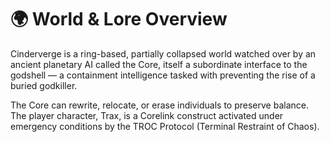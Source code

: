 # 🌍 World & Lore Overview

Cinderverge is a ring-based, partially collapsed world watched over by an ancient planetary AI called the Core, itself a subordinate interface to the godshell — a containment intelligence tasked with preventing the rise of a buried godkiller.

The Core can rewrite, relocate, or erase individuals to preserve balance. The player character, Trax, is a Corelink construct activated under emergency conditions by the TROC Protocol (Terminal Restraint of Chaos).